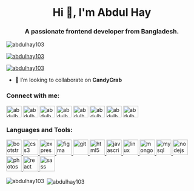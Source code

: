 <h1 align="center">Hi 👋, I'm Abdul Hay</h1>
<h3 align="center">A passionate frontend developer from Bangladesh.</h3>

<p align="left"> <img src="https://komarev.com/ghpvc/?username=abdulhay103&label=Profile%20views&color=0e75b6&style=flat" alt="abdulhay103" /> </p>

<p align="left"> <a href="https://github.com/ryo-ma/github-profile-trophy"><img src="https://github-profile-trophy.vercel.app/?username=abdulhay103" alt="abdulhay103" /></a> </p>

<p align="left"> <a href="https://twitter.com/abdulhay103" target="blank"><img src="https://img.shields.io/twitter/follow/abdulhay103?logo=twitter&style=for-the-badge" alt="abdulhay103" /></a> </p>

- 👯 I’m looking to collaborate on **CandyCrab**

<h3 align="left">Connect with me:</h3>
<p align="left">
<a href="https://codepen.io/abdulhay103" target="blank"><img align="center" src="https://cdn.jsdelivr.net/npm/simple-icons@3.0.1/icons/codepen.svg" alt="abdulhay103" height="30" width="40" /></a>
<a href="https://twitter.com/abdulhay103" target="blank"><img align="center" src="https://cdn.jsdelivr.net/npm/simple-icons@3.0.1/icons/twitter.svg" alt="abdulhay103" height="30" width="40" /></a>
<a href="https://linkedin.com/in/abdulhay103" target="blank"><img align="center" src="https://cdn.jsdelivr.net/npm/simple-icons@3.0.1/icons/linkedin.svg" alt="abdulhay103" height="30" width="40" /></a>
<a href="https://stackoverflow.com/users/abdulhay103" target="blank"><img align="center" src="https://cdn.jsdelivr.net/npm/simple-icons@3.0.1/icons/stackoverflow.svg" alt="abdulhay103" height="30" width="40" /></a>
<a href="https://fb.com/abdulhay103" target="blank"><img align="center" src="https://cdn.jsdelivr.net/npm/simple-icons@3.0.1/icons/facebook.svg" alt="abdulhay103" height="30" width="40" /></a>
<a href="https://instagram.com/abdulhay103" target="blank"><img align="center" src="https://cdn.jsdelivr.net/npm/simple-icons@3.0.1/icons/instagram.svg" alt="abdulhay103" height="30" width="40" /></a>
<a href="https://dribbble.com/abdulhay103" target="blank"><img align="center" src="https://cdn.jsdelivr.net/npm/simple-icons@3.0.1/icons/dribbble.svg" alt="abdulhay103" height="30" width="40" /></a>
<a href="https://www.behance.net/abdulhay103" target="blank"><img align="center" src="https://cdn.jsdelivr.net/npm/simple-icons@3.0.1/icons/behance.svg" alt="abdulhay103" height="30" width="40" /></a>
</p>

<h3 align="left">Languages and Tools:</h3>
<p align="left"> <a href="https://getbootstrap.com" target="_blank"> <img src="https://devicons.github.io/devicon/devicon.git/icons/bootstrap/bootstrap-plain.svg" alt="bootstrap" width="40" height="40"/> </a> <a href="https://www.w3schools.com/css/" target="_blank"> <img src="https://devicons.github.io/devicon/devicon.git/icons/css3/css3-original-wordmark.svg" alt="css3" width="40" height="40"/> </a> <a href="https://expressjs.com" target="_blank"> <img src="https://devicons.github.io/devicon/devicon.git/icons/express/express-original-wordmark.svg" alt="express" width="40" height="40"/> </a> <a href="https://www.figma.com/" target="_blank"> <img src="https://www.vectorlogo.zone/logos/figma/figma-icon.svg" alt="figma" width="40" height="40"/> </a> <a href="https://git-scm.com/" target="_blank"> <img src="https://www.vectorlogo.zone/logos/git-scm/git-scm-icon.svg" alt="git" width="40" height="40"/> </a> <a href="https://www.w3.org/html/" target="_blank"> <img src="https://devicons.github.io/devicon/devicon.git/icons/html5/html5-original-wordmark.svg" alt="html5" width="40" height="40"/> </a> <a href="https://developer.mozilla.org/en-US/docs/Web/JavaScript" target="_blank"> <img src="https://devicons.github.io/devicon/devicon.git/icons/javascript/javascript-original.svg" alt="javascript" width="40" height="40"/> </a> <a href="https://www.linux.org/" target="_blank"> <img src="https://devicons.github.io/devicon/devicon.git/icons/linux/linux-original.svg" alt="linux" width="40" height="40"/> </a> <a href="https://www.mongodb.com/" target="_blank"> <img src="https://devicons.github.io/devicon/devicon.git/icons/mongodb/mongodb-original-wordmark.svg" alt="mongodb" width="40" height="40"/> </a> <a href="https://www.mysql.com/" target="_blank"> <img src="https://devicons.github.io/devicon/devicon.git/icons/mysql/mysql-original-wordmark.svg" alt="mysql" width="40" height="40"/> </a> <a href="https://nodejs.org" target="_blank"> <img src="https://devicons.github.io/devicon/devicon.git/icons/nodejs/nodejs-original-wordmark.svg" alt="nodejs" width="40" height="40"/> </a> <a href="https://www.photoshop.com/en" target="_blank"> <img src="https://devicons.github.io/devicon/devicon.git/icons/photoshop/photoshop-plain.svg" alt="photoshop" width="40" height="40"/> </a> <a href="https://reactjs.org/" target="_blank"> <img src="https://devicons.github.io/devicon/devicon.git/icons/react/react-original-wordmark.svg" alt="react" width="40" height="40"/> </a> <a href="https://sass-lang.com" target="_blank"> <img src="https://devicons.github.io/devicon/devicon.git/icons/sass/sass-original.svg" alt="sass" width="40" height="40"/> </a> </p>

<p><img align="left" src="https://github-readme-stats.vercel.app/api/top-langs?username=abdulhay103&show_icons=true&locale=en&layout=compact" alt="abdulhay103" /></p>

<p>&nbsp;<img align="center" src="https://github-readme-stats.vercel.app/api?username=abdulhay103&show_icons=true&locale=en" alt="abdulhay103" /></p>
